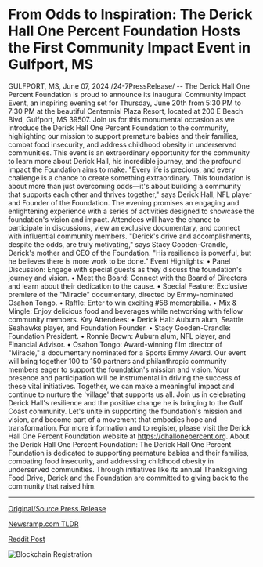 # From Odds to Inspiration: The Derick Hall One Percent Foundation Hosts the First Community Impact Event in Gulfport, MS

GULFPORT, MS, June 07, 2024 /24-7PressRelease/ -- The Derick Hall One Percent Foundation is proud to announce its inaugural Community Impact Event, an inspiring evening set for Thursday, June 20th from 5:30 PM to 7:30 PM at the beautiful Centennial Plaza Resort, located at 200 E Beach Blvd, Gulfport, MS 39507.  Join us for this monumental occasion as we introduce the Derick Hall One Percent Foundation to the community, highlighting our mission to support premature babies and their families, combat food insecurity, and address childhood obesity in underserved communities. This event is an extraordinary opportunity for the community to learn more about Derick Hall, his incredible journey, and the profound impact the Foundation aims to make.  "Every life is precious, and every challenge is a chance to create something extraordinary. This foundation is about more than just overcoming odds—it's about building a community that supports each other and thrives together," says Derick Hall, NFL player and Founder of the Foundation.  The evening promises an engaging and enlightening experience with a series of activities designed to showcase the foundation's vision and impact. Attendees will have the chance to participate in discussions, view an exclusive documentary, and connect with influential community members.  "Derick's drive and accomplishments, despite the odds, are truly motivating," says Stacy Gooden-Crandle, Derick's mother and CEO of the Foundation. "His resilience is powerful, but he believes there is more work to be done."  Event Highlights: •	Panel Discussion: Engage with special guests as they discuss the foundation's journey and vision. •	Meet the Board: Connect with the Board of Directors and learn about their dedication to the cause. •	Special Feature: Exclusive premiere of the "Miracle" documentary, directed by Emmy-nominated Osahon Tongo. •	Raffle: Enter to win exciting #58 memorabilia. •	Mix & Mingle: Enjoy delicious food and beverages while networking with fellow community members.  Key Attendees: •	Derick Hall: Auburn alum, Seattle Seahawks player, and Foundation Founder. •	Stacy Gooden-Crandle: Foundation President. •	Ronnie Brown: Auburn alum, NFL player, and Financial Advisor. •	Osahon Tongo: Award-winning film director of "Miracle," a documentary nominated for a Sports Emmy Award.  Our event will bring together 100 to 150 partners and philanthropic community members eager to support the foundation's mission and vision. Your presence and participation will be instrumental in driving the success of these vital initiatives. Together, we can make a meaningful impact and continue to nurture the 'village' that supports us all.  Join us in celebrating Derick Hall's resilience and the positive change he is bringing to the Gulf Coast community. Let's unite in supporting the foundation's mission and vision, and become part of a movement that embodies hope and transformation.  For more information and to register, please visit the Derick Hall One Percent Foundation website at https://dhallonepercent.org.  About the Derick Hall One Percent Foundation: The Derick Hall One Percent Foundation is dedicated to supporting premature babies and their families, combating food insecurity, and addressing childhood obesity in underserved communities. Through initiatives like its annual Thanksgiving Food Drive, Derick and the Foundation are committed to giving back to the community that raised him. 

---

[Original/Source Press Release](https://www.24-7pressrelease.com/press-release/511504/from-odds-to-inspiration-the-derick-hall-one-percent-foundation-hosts-the-first-community-impact-event-in-gulfport-ms)
                    

[Newsramp.com TLDR](None) 



[Reddit Post](https://www.reddit.com/r/newsramp/comments/1da4qak/derick_hall_one_percent_foundation_hosts/) 



![Blockchain Registration](https://cdn.newsramp.app/24-7PressRelease/qrcode/246/7/lamb8Klr.webp)